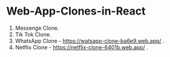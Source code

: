 # Web-App-Clones-in-React

1. Messenge Clone.
2. Tik Tok Clone.
3. WhatsApp Clone - https://watsapp-clone-ba6e9.web.app/ .
4. Netflix Clone - https://netflix-clone-6401b.web.app/ .
